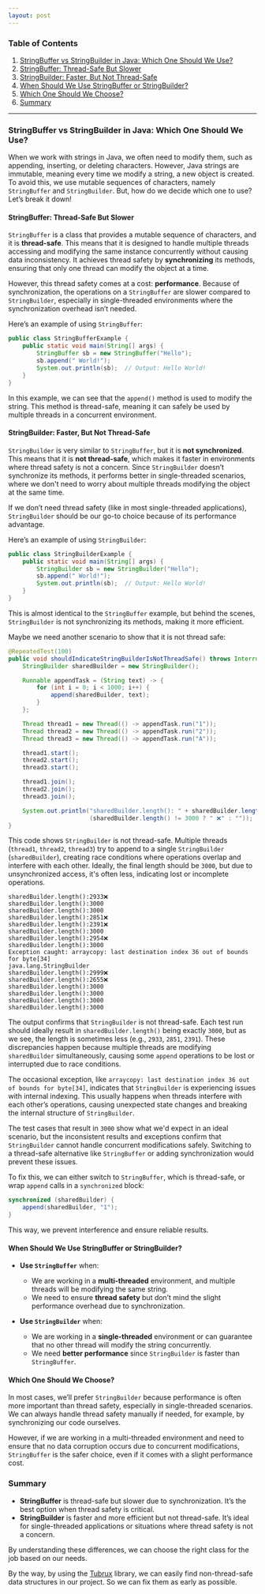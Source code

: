 ```yaml
---
layout: post
---
```


### Table of Contents
1. [StringBuffer vs StringBuilder in Java: Which One Should We Use?](#stringbuffer-vs-stringbuilder-in-java-which-one-should-we-use)
2. [StringBuffer: Thread-Safe But Slower](#stringbuffer-thread-safe-but-slower)
3. [StringBuilder: Faster, But Not Thread-Safe](#stringbuilder-faster-but-not-thread-safe)
4. [When Should We Use StringBuffer or StringBuilder?](#when-should-we-use-stringbuffer-or-stringbuilder)
5. [Which One Should We Choose?](#which-one-should-we-choose)
6. [Summary](#summary)

---

### **StringBuffer vs StringBuilder in Java: Which One Should We Use?**

When we work with strings in Java, we often need to modify them, such as appending, inserting, or deleting characters. However, Java strings are immutable, meaning every time we modify a string, a new object is created. To avoid this, we use mutable sequences of characters, namely `StringBuffer` and `StringBuilder`. But, how do we decide which one to use? Let’s break it down!

#### **StringBuffer: Thread-Safe But Slower**

`StringBuffer` is a class that provides a mutable sequence of characters, and it is **thread-safe**. This means that it is designed to handle multiple threads accessing and modifying the same instance concurrently without causing data inconsistency. It achieves thread safety by **synchronizing** its methods, ensuring that only one thread can modify the object at a time.

However, this thread safety comes at a cost: **performance**. Because of synchronization, the operations on a `StringBuffer` are slower compared to `StringBuilder`, especially in single-threaded environments where the synchronization overhead isn’t needed.

Here’s an example of using `StringBuffer`:

```java
public class StringBufferExample {
    public static void main(String[] args) {
        StringBuffer sb = new StringBuffer("Hello");
        sb.append(" World!");
        System.out.println(sb);  // Output: Hello World!
    }
}
```

In this example, we can see that the `append()` method is used to modify the string. This method is thread-safe, meaning it can safely be used by multiple threads in a concurrent environment.

#### **StringBuilder: Faster, But Not Thread-Safe**

`StringBuilder` is very similar to `StringBuffer`, but it is **not synchronized**. This means that it is **not thread-safe**, which makes it faster in environments where thread safety is not a concern. Since `StringBuilder` doesn’t synchronize its methods, it performs better in single-threaded scenarios, where we don't need to worry about multiple threads modifying the object at the same time.

If we don’t need thread safety (like in most single-threaded applications), `StringBuilder` should be our go-to choice because of its performance advantage.

Here’s an example of using `StringBuilder`:

```java
public class StringBuilderExample {
    public static void main(String[] args) {
        StringBuilder sb = new StringBuilder("Hello");
        sb.append(" World!");
        System.out.println(sb);  // Output: Hello World!
    }
}
```

This is almost identical to the `StringBuffer` example, but behind the scenes, `StringBuilder` is not synchronizing its methods, making it more efficient.

Maybe we need another scenario to show that it is not thread safe:

```Java
@RepeatedTest(100)
public void shouldIndicateStringBuilderIsNotThreadSafe() throws InterruptedException {
    StringBuilder sharedBuilder = new StringBuilder();

    Runnable appendTask = (String text) -> {
        for (int i = 0; i < 1000; i++) {
            append(sharedBuilder, text);
        }
    };

    Thread thread1 = new Thread(() -> appendTask.run("1"));
    Thread thread2 = new Thread(() -> appendTask.run("2"));
    Thread thread3 = new Thread(() -> appendTask.run("A"));

    thread1.start();
    thread2.start();
    thread3.start();

    thread1.join();
    thread2.join();
    thread3.join();

    System.out.println("sharedBuilder.length(): " + sharedBuilder.length() + 
                       (sharedBuilder.length() != 3000 ? " ❌" : ""));
}
```

This code shows `StringBuilder` is not thread-safe. Multiple threads (`thread1`, `thread2`, `thread3`) try to append to a single `StringBuilder` (`sharedBuilder`), creating race conditions where operations overlap and interfere with each other. Ideally, the final length should be `3000`, but due to unsynchronized access, it's often less, indicating lost or incomplete operations.

```plain-text
sharedBuilder.length():2933❌
sharedBuilder.length():3000
sharedBuilder.length():3000
sharedBuilder.length():2851❌
sharedBuilder.length():2391❌
sharedBuilder.length():3000
sharedBuilder.length():2954❌
sharedBuilder.length():3000
Exception caught: arraycopy: last destination index 36 out of bounds for byte[34]
java.lang.StringBuilder
sharedBuilder.length():2999❌
sharedBuilder.length():2655❌
sharedBuilder.length():3000
sharedBuilder.length():3000
sharedBuilder.length():3000
sharedBuilder.length():3000
```
The output confirms that `StringBuilder` is not thread-safe. Each test run should ideally result in `sharedBuilder.length()` being exactly `3000`, but as we see, the length is sometimes less (e.g., `2933`, `2851`, `2391`). These discrepancies happen because multiple threads are modifying `sharedBuilder` simultaneously, causing some `append` operations to be lost or interrupted due to race conditions.

The occasional exception, like `arraycopy: last destination index 36 out of bounds for byte[34]`, indicates that `StringBuilder` is experiencing issues with internal indexing. This usually happens when threads interfere with each other’s operations, causing unexpected state changes and breaking the internal structure of `StringBuilder`.

The test cases that result in `3000` show what we'd expect in an ideal scenario, but the inconsistent results and exceptions confirm that `StringBuilder` cannot handle concurrent modifications safely. Switching to a thread-safe alternative like `StringBuffer` or adding synchronization would prevent these issues.

To fix this, we can either switch to `StringBuffer`, which is thread-safe, or wrap `append` calls in a `synchronized` block:

```java
synchronized (sharedBuilder) {
    append(sharedBuilder, "1");
}
```

This way, we prevent interference and ensure reliable results.

#### **When Should We Use StringBuffer or StringBuilder?**

- **Use `StringBuffer`** when:
  - We are working in a **multi-threaded** environment, and multiple threads will be modifying the same string.
  - We need to ensure **thread safety** but don’t mind the slight performance overhead due to synchronization.

- **Use `StringBuilder`** when:
  - We are working in a **single-threaded** environment or can guarantee that no other thread will modify the string concurrently.
  - We need **better performance** since `StringBuilder` is faster than `StringBuffer`.

#### **Which One Should We Choose?**

In most cases, we’ll prefer `StringBuilder` because performance is often more important than thread safety, especially in single-threaded scenarios. We can always handle thread safety manually if needed, for example, by synchronizing our code ourselves.

However, if we are working in a multi-threaded environment and need to ensure that no data corruption occurs due to concurrent modifications, `StringBuffer` is the safer choice, even if it comes with a slight performance cost.

### **Summary**

- **StringBuffer** is thread-safe but slower due to synchronization. It’s the best option when thread safety is critical.
- **StringBuilder** is faster and more efficient but not thread-safe. It’s ideal for single-threaded applications or situations where thread safety is not a concern.

By understanding these differences, we can choose the right class for the job based on our needs. 

By the way, by using the <a href="https://tubrux.github.io/">Tubrux</a> library, we can easily find non-thread-safe data structures in our project. So we can fix them as early as possible.
